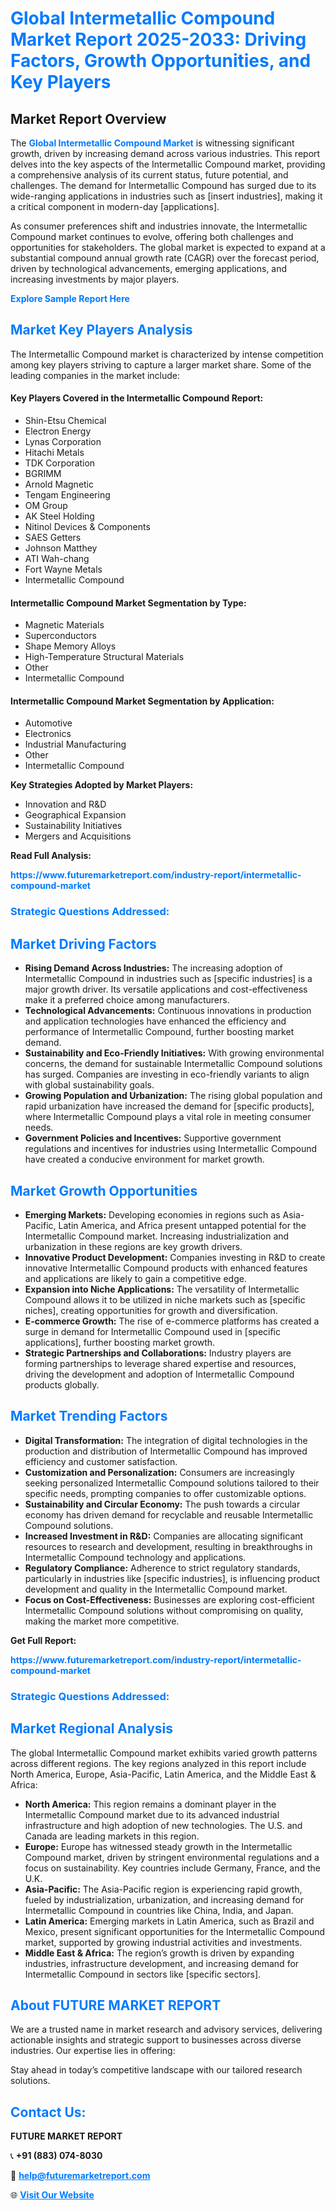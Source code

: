 <h1 style="color: #007BFF;">Global Intermetallic Compound Market Report 2025-2033: Driving Factors, Growth Opportunities, and Key Players</h1>

<section id="overview">
<h2>Market Report Overview</h2>
<p>The <a href="https://www.futuremarketreport.com/industry-report/intermetallic-compound-market" style="color: #007BFF; text-decoration: none;"><strong>Global Intermetallic Compound Market</strong></a> is witnessing significant growth, driven by increasing demand across various industries. This report delves into the key aspects of the Intermetallic Compound market, providing a comprehensive analysis of its current status, future potential, and challenges. The demand for Intermetallic Compound has surged due to its wide-ranging applications in industries such as [insert industries], making it a critical component in modern-day [applications].</p>
<p>As consumer preferences shift and industries innovate, the Intermetallic Compound market continues to evolve, offering both challenges and opportunities for stakeholders. The global market is expected to expand at a substantial compound annual growth rate (CAGR) over the forecast period, driven by technological advancements, emerging applications, and increasing investments by major players.</p>
</section>

<section id="overview">
<p><a href="https://www.futuremarketreport.com/request-sample/reportId=100161" style="color: #007BFF; text-decoration: none;"><strong>Explore Sample Report Here</strong></a></p>
</section>

<section id="key-players">
<h2 style="color: #007BFF;">Market Key Players Analysis</h2>
<p>The Intermetallic Compound market is characterized by intense competition among key players striving to capture a larger market share. Some of the leading companies in the market include:</p>
<h4>Key Players Covered in the Intermetallic Compound Report:</h4>
<ul><li>Shin-Etsu Chemical</li><li>Electron Energy</li><li>Lynas Corporation</li><li>Hitachi Metals</li><li>TDK Corporation</li><li>BGRIMM</li><li>Arnold Magnetic</li><li>Tengam Engineering</li><li>OM Group</li><li>AK Steel Holding</li><li>Nitinol Devices &amp; Components</li><li>SAES Getters</li><li>Johnson Matthey</li><li>ATI Wah-chang</li><li>Fort Wayne Metals</li><li>Intermetallic Compound</li></ul>
<h4>Intermetallic Compound Market Segmentation by Type:</h4>
<ul><li>Magnetic Materials</li><li>Superconductors</li><li>Shape Memory Alloys</li><li>High-Temperature Structural Materials</li><li>Other</li><li>Intermetallic Compound</li></ul>

<h4>Intermetallic Compound Market Segmentation by Application:</h4>
<ul><li>Automotive</li><li>Electronics</li><li>Industrial Manufacturing</li><li>Other</li><li>Intermetallic Compound</li></ul>
<p><strong>Key Strategies Adopted by Market Players:</strong></p>
<ul>
<li>Innovation and R&D</li>
<li>Geographical Expansion</li>
<li>Sustainability Initiatives</li>
<li>Mergers and Acquisitions</li>
</ul>
</section>

<section>
<p><strong>Read Full Analysis: </strong></p><a href="https://www.futuremarketreport.com/industry-report/intermetallic-compound-market" style="color: #007BFF; text-decoration: none;"><strong>https://www.futuremarketreport.com/industry-report/intermetallic-compound-market</strong></a>
<h3 style="color: #007BFF;">Strategic Questions Addressed:</h3>
</section>

<section id="driving-factors">
<h2 style="color: #007BFF;">Market Driving Factors</h2>
<ul>
<li><strong>Rising Demand Across Industries:</strong> The increasing adoption of Intermetallic Compound in industries such as [specific industries] is a major growth driver. Its versatile applications and cost-effectiveness make it a preferred choice among manufacturers.</li>
<li><strong>Technological Advancements:</strong> Continuous innovations in production and application technologies have enhanced the efficiency and performance of Intermetallic Compound, further boosting market demand.</li>
<li><strong>Sustainability and Eco-Friendly Initiatives:</strong> With growing environmental concerns, the demand for sustainable Intermetallic Compound solutions has surged. Companies are investing in eco-friendly variants to align with global sustainability goals.</li>
<li><strong>Growing Population and Urbanization:</strong> The rising global population and rapid urbanization have increased the demand for [specific products], where Intermetallic Compound plays a vital role in meeting consumer needs.</li>
<li><strong>Government Policies and Incentives:</strong> Supportive government regulations and incentives for industries using Intermetallic Compound have created a conducive environment for market growth.</li>
</ul>
</section>

<section id="growth-opportunities">
<h2 style="color: #007BFF;">Market Growth Opportunities</h2>
<ul>
<li><strong>Emerging Markets:</strong> Developing economies in regions such as Asia-Pacific, Latin America, and Africa present untapped potential for the Intermetallic Compound market. Increasing industrialization and urbanization in these regions are key growth drivers.</li>
<li><strong>Innovative Product Development:</strong> Companies investing in R&D to create innovative Intermetallic Compound products with enhanced features and applications are likely to gain a competitive edge.</li>
<li><strong>Expansion into Niche Applications:</strong> The versatility of Intermetallic Compound allows it to be utilized in niche markets such as [specific niches], creating opportunities for growth and diversification.</li>
<li><strong>E-commerce Growth:</strong> The rise of e-commerce platforms has created a surge in demand for Intermetallic Compound used in [specific applications], further boosting market growth.</li>
<li><strong>Strategic Partnerships and Collaborations:</strong> Industry players are forming partnerships to leverage shared expertise and resources, driving the development and adoption of Intermetallic Compound products globally.</li>
</ul>
</section>

<section id="trending-factors">
<h2 style="color: #007BFF;">Market Trending Factors</h2>
<ul>
<li><strong>Digital Transformation:</strong> The integration of digital technologies in the production and distribution of Intermetallic Compound has improved efficiency and customer satisfaction.</li>
<li><strong>Customization and Personalization:</strong> Consumers are increasingly seeking personalized Intermetallic Compound solutions tailored to their specific needs, prompting companies to offer customizable options.</li>
<li><strong>Sustainability and Circular Economy:</strong> The push towards a circular economy has driven demand for recyclable and reusable Intermetallic Compound solutions.</li>
<li><strong>Increased Investment in R&D:</strong> Companies are allocating significant resources to research and development, resulting in breakthroughs in Intermetallic Compound technology and applications.</li>
<li><strong>Regulatory Compliance:</strong> Adherence to strict regulatory standards, particularly in industries like [specific industries], is influencing product development and quality in the Intermetallic Compound market.</li>
<li><strong>Focus on Cost-Effectiveness:</strong> Businesses are exploring cost-efficient Intermetallic Compound solutions without compromising on quality, making the market more competitive.</li>
</ul>
</section>

<section>
<p><strong>Get Full Report: </strong></p><a href="https://www.futuremarketreport.com/industry-report/intermetallic-compound-market" style="color: #007BFF; text-decoration: none;"><strong>https://www.futuremarketreport.com/industry-report/intermetallic-compound-market</strong></a>
<h3 style="color: #007BFF;">Strategic Questions Addressed:</h3>
</section>


<section id="regional-analysis">
<h2 style="color: #007BFF;">Market Regional Analysis</h2>
<p>The global Intermetallic Compound market exhibits varied growth patterns across different regions. The key regions analyzed in this report include North America, Europe, Asia-Pacific, Latin America, and the Middle East & Africa:</p>
<ul>
<li><strong>North America:</strong> This region remains a dominant player in the Intermetallic Compound market due to its advanced industrial infrastructure and high adoption of new technologies. The U.S. and Canada are leading markets in this region.</li>
<li><strong>Europe:</strong> Europe has witnessed steady growth in the Intermetallic Compound market, driven by stringent environmental regulations and a focus on sustainability. Key countries include Germany, France, and the U.K.</li>
<li><strong>Asia-Pacific:</strong> The Asia-Pacific region is experiencing rapid growth, fueled by industrialization, urbanization, and increasing demand for Intermetallic Compound in countries like China, India, and Japan.</li>
<li><strong>Latin America:</strong> Emerging markets in Latin America, such as Brazil and Mexico, present significant opportunities for the Intermetallic Compound market, supported by growing industrial activities and investments.</li>
<li><strong>Middle East & Africa:</strong> The region’s growth is driven by expanding industries, infrastructure development, and increasing demand for Intermetallic Compound in sectors like [specific sectors].</li>
</ul>
</section>

<footer>
<h2 style="color: #007BFF;">About FUTURE MARKET REPORT</h2>
<p>We are a trusted name in market research and advisory services, delivering actionable insights and strategic support to businesses across diverse industries. Our expertise lies in offering:</p>

<p>Stay ahead in today’s competitive landscape with our tailored research solutions.</p>

<h2 style="color: #007BFF;">Contact Us:</h2>
<p><strong>FUTURE MARKET REPORT</strong></p>
<p>📞 <strong>+91 (883) 074-8030</strong></p>
<p>📧 <strong><a href="mailto:help@futuremarketreport.com" style="color: #007BFF;">help@futuremarketreport.com</a></strong></p>
<p>🌐 <strong><a href="https://www.futuremarketreport.com/" style="color: #007BFF;">Visit Our Website</a></strong></p>
</footer>